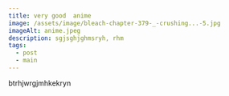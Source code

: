 ```yaml
---
title: very good  anime
image: /assets/image/bleach-chapter-379-_-crushing...-5.jpg
imageAlt: anime.jpeg
description: sgjsghjghmsryh, rhm
tags:
  - post
  - main
---
```

b﻿trhjwrgjmhkekryn